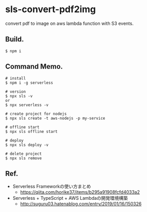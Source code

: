 # sls-convert-pdf2img
convert pdf to image on aws lambda function with S3 events.

## Build.

```
$ npm i
```

## Command Memo.

```
# install
$ npm i -g serverless

# version
$ npx sls -v
or
$ npx serverless -v

# create project for nodejs
$ npx sls create -t aws-nodejs -p my-service

# offline start
$ npx sls offline start

# deploy 
$ npx sls deploy -v

# delete project
$ npx sls remove

```

## Ref.
* Serverless Frameworkの使い方まとめ
	* https://qiita.com/horike37/items/b295a91908fcfd4033a2
* Serverless + TypeScript + AWS Lambdaの開発環境構築
	* http://suguru03.hatenablog.com/entry/2019/01/16/150326